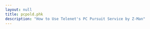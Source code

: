 ```yaml
---
layout: null
title: pcpold.phk
description: "How to Use Telenet's PC Pursuit Service by Z-Man"
---
```

